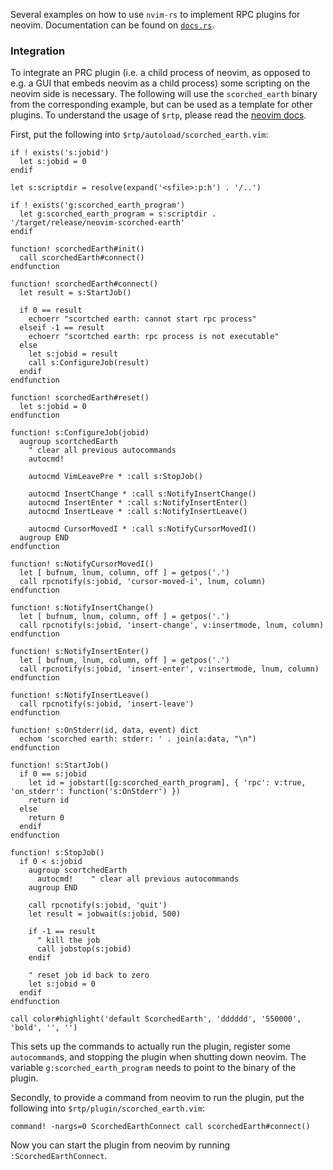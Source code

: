 Several examples on how to use `nvim-rs` to implement RPC plugins for neovim.
Documentation can be found on
[`docs.rs`](https://docs.rs/nvim-rs/latest/nvim_rs/examples/index.html).


### Integration

To integrate an PRC plugin (i.e. a child process of neovim, as  opposed to e.g.
a GUI that embeds neovim as a child process) some scripting on the neovim side
is necessary. The following will use the `scorched_earth` binary from the
corresponding example, but can be used as a template for other plugins. To
understand the usage of `$rtp`, please read the [neovim
docs](https://neovim.io/doc/user/options.html#'runtimepath').

First, put the following into `$rtp/autoload/scorched_earth.vim`:

```vim
if ! exists('s:jobid')
  let s:jobid = 0
endif

let s:scriptdir = resolve(expand('<sfile>:p:h') . '/..')

if ! exists('g:scorched_earth_program')
  let g:scorched_earth_program = s:scriptdir . '/target/release/neovim-scorched-earth'
endif

function! scorchedEarth#init()
  call scorchedEarth#connect()
endfunction

function! scorchedEarth#connect()
  let result = s:StartJob()

  if 0 == result
    echoerr "scortched earth: cannot start rpc process"
  elseif -1 == result
    echoerr "scortched earth: rpc process is not executable"
  else
    let s:jobid = result
    call s:ConfigureJob(result)
  endif
endfunction

function! scorchedEarth#reset()
  let s:jobid = 0
endfunction

function! s:ConfigureJob(jobid)
  augroup scortchedEarth
    " clear all previous autocommands
    autocmd!

    autocmd VimLeavePre * :call s:StopJob()

    autocmd InsertChange * :call s:NotifyInsertChange()
    autocmd InsertEnter * :call s:NotifyInsertEnter()
    autocmd InsertLeave * :call s:NotifyInsertLeave()

    autocmd CursorMovedI * :call s:NotifyCursorMovedI()
  augroup END
endfunction

function! s:NotifyCursorMovedI()
  let [ bufnum, lnum, column, off ] = getpos('.')
  call rpcnotify(s:jobid, 'cursor-moved-i', lnum, column)
endfunction

function! s:NotifyInsertChange()
  let [ bufnum, lnum, column, off ] = getpos('.')
  call rpcnotify(s:jobid, 'insert-change', v:insertmode, lnum, column)
endfunction

function! s:NotifyInsertEnter()
  let [ bufnum, lnum, column, off ] = getpos('.')
  call rpcnotify(s:jobid, 'insert-enter', v:insertmode, lnum, column)
endfunction

function! s:NotifyInsertLeave()
  call rpcnotify(s:jobid, 'insert-leave')
endfunction

function! s:OnStderr(id, data, event) dict
  echom 'scorched earth: stderr: ' . join(a:data, "\n")
endfunction

function! s:StartJob()
  if 0 == s:jobid
    let id = jobstart([g:scorched_earth_program], { 'rpc': v:true, 'on_stderr': function('s:OnStderr') })
    return id
  else
    return 0
  endif
endfunction

function! s:StopJob()
  if 0 < s:jobid
    augroup scortchedEarth
      autocmd!    " clear all previous autocommands
    augroup END

    call rpcnotify(s:jobid, 'quit')
    let result = jobwait(s:jobid, 500)

    if -1 == result
      " kill the job
      call jobstop(s:jobid)
    endif

    " reset job id back to zero
    let s:jobid = 0
  endif
endfunction

call color#highlight('default ScorchedEarth', 'dddddd', '550000', 'bold', '', '')
```

This sets up the commands to actually run the plugin, register some
`autocommand`s, and stopping the plugin when shutting down neovim. The variable
`g:scorched_earth_program` needs to point to the binary of the plugin.

Secondly, to provide a command from neovim to run the plugin, put the following
into `$rtp/plugin/scorched_earth.vim`:

```vim
command! -nargs=0 ScorchedEarthConnect call scorchedEarth#connect()
```

Now you can start the plugin from neovim by running `:ScorchedEarthConnect`.
